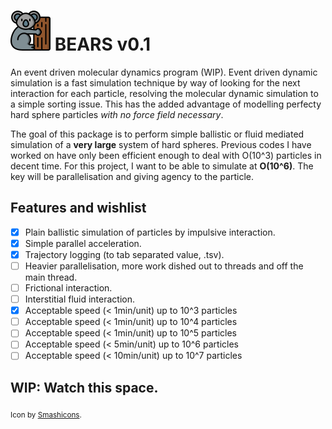 # ![icon](https://github.com/cbosoft/BEARS/blob/master/assets/koala.png?raw=true) BEARS v0.1

An event driven molecular dynamics program (WIP). Event driven dynamic simulation is a fast simulation technique by way of looking for the next interaction for each particle, resolving the molecular dynamic simulation to a simple sorting issue. This has the added advantage of modelling perfecty hard sphere particles *with no force field necessary*.

The goal of this package is to perform simple ballistic or fluid mediated simulation of a **very large** system of hard spheres. Previous codes I have worked on have only been efficient enough to deal with O(10^3) particles in decent time. For this project, I want to be able to simulate at **O(10^6)**. The key will be parallelisation and giving agency to the particle.

## Features and wishlist
  - [x] Plain ballistic simulation of particles by impulsive interaction.
  - [x] Simple parallel acceleration.
  - [x] Trajectory logging (to tab separated value, .tsv).
  - [ ] Heavier parallelisation, more work dished out to threads and off the main thread.
  - [ ] Frictional interaction.
  - [ ] Interstitial fluid interaction.
  - [X] Acceptable speed (< 1min/unit) up to 10^3 particles
  - [ ] Acceptable speed (< 1min/unit) up to 10^4 particles
  - [ ] Acceptable speed (< 1min/unit) up to 10^5 particles
  - [ ] Acceptable speed (< 5min/unit) up to 10^6 particles
  - [ ] Acceptable speed (< 10min/unit) up to 10^7 particles
  
## WIP: Watch this space.

<sub>Icon by [Smashicons](https://www.flaticon.com/authors/smashicons).</sub>
